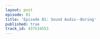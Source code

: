 ```yaml
---
layout: post
episode: 81
title: 'Episode 81: Sound Audio--Boring'
published: true
track_id: 437534553
---
```

<div class='list post-player' track='{{page.track_id}}'></div>

